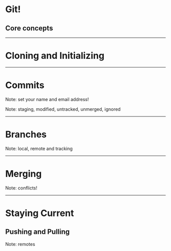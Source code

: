 # Git!

## Core concepts

---

# Cloning and Initializing

---

# Commits

Note: set your name and email address!

Note: staging, modified, untracked, unmerged, ignored

---

# Branches

Note: local, remote and tracking

---

# Merging

Note: conflicts!

---

# Staying Current

## Pushing and Pulling

Note: remotes
